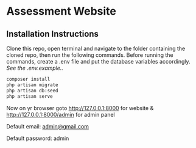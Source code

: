 # Assessment Website
## Installation Instructions
Clone this repo, open terminal and navigate to the folder containing the cloned repo, then run the following commands.
Before running the commands, create a .env file and put the database variables accordingly. _See the .env.example.._


```sh
composer install
php artisan migrate
php artisan db:seed
php artisan serve
```

Now on yr browser goto http://127.0.0.1:8000 for website
& http://127.0.0.1:8000/admin for admin panel

Default email: admin@gmail.com

Default password: admin

